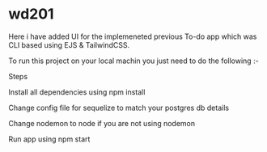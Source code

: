 # wd201

Here i have added UI for the implemeneted previous To-do app which was CLI based
using EJS & TailwindCSS.

To run this project on your local machin you just need to do the following :-

Steps

Install all dependencies using npm install

Change config file for sequelize to match your postgres db details

Change nodemon to node if you are not using nodemon

Run app using npm start

